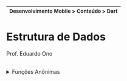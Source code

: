 | <sup>Desenvolvimento Mobile > Conteúdo > Dart</sup> |
| --- |

# Estrutura de Dados

Prof. Eduardo Ono

<br>

<details>
  <summary>Funções Anônimas</summary>

```dart
void main() {
  List primos = <int>[2, 3, 5, 7, 11, 13, 17, 19, 23, 29, 31, 37, 41, 43, 47];

  primos.forEach((elemento) {
    print(elemento);
  });

  // ou

  primos.forEach((elemento) => print(elemento));
}
```

</details>

<br>
